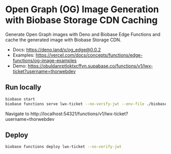 # Open Graph (OG) Image Generation with Biobase Storage CDN Caching

Generate Open Graph images with Deno and Biobase Edge Functions and cache the generated image with Biobase Storage CDN.

- Docs: https://deno.land/x/og_edge@0.0.2
- Examples: https://vercel.com/docs/concepts/functions/edge-functions/og-image-examples
- Demo: https://obuldanrptloktxcffvn.supabase.co/functions/v1/lwx-ticket?username=thorwebdev

## Run locally

```bash
biobase start
biobase functions serve lwx-ticket --no-verify-jwt --env-file ./biobase/.env.local
```

Navigate to http://localhost:54321/functions/v1/lwx-ticket?username=thorwebdev

## Deploy

```bash
biobase functions deploy lwx-ticket --no-verify-jwt
```
